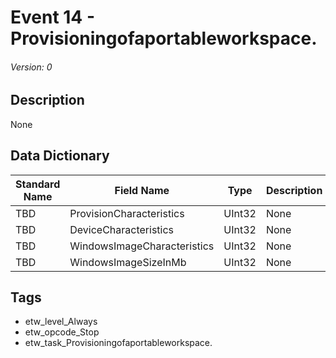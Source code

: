 # Event 14 - Provisioningofaportableworkspace.
###### Version: 0

## Description
None

## Data Dictionary
|Standard Name|Field Name|Type|Description|Sample Value|
|---|---|---|---|---|
|TBD|ProvisionCharacteristics|UInt32|None|`None`|
|TBD|DeviceCharacteristics|UInt32|None|`None`|
|TBD|WindowsImageCharacteristics|UInt32|None|`None`|
|TBD|WindowsImageSizeInMb|UInt32|None|`None`|

## Tags
* etw_level_Always
* etw_opcode_Stop
* etw_task_Provisioningofaportableworkspace.